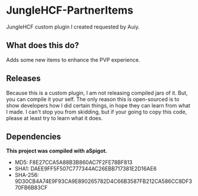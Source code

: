 # JungleHCF-PartnerItems
JungleHCF custom plugin I created requested by Auiy.

## What does this do?
Adds some new items to enhance the PVP experience.

## Releases 
Because this is a custom plugin, I am not releasing compiled jars of it. But, you can compile it your self. The only reason this is open-sourced is to show developers how I did certain things, in hope they can learn from what I made. I can't stop you from skidding, but if your going to copy this code, please at least try to learn what it does. 

## Dependencies
**This project was compiled with aSpigot.** 
* MD5: F8E27CCA5A88B3B860AC7F2FE78BF813
* SHA1: DAEE9FF5F507C777344AC26EBB717381E2D16AE6
* SHA-256: 9D30CB4A74E9F93CA9E890265782D4C66B3587FB212CA586CC8DF370FB6B83CF
